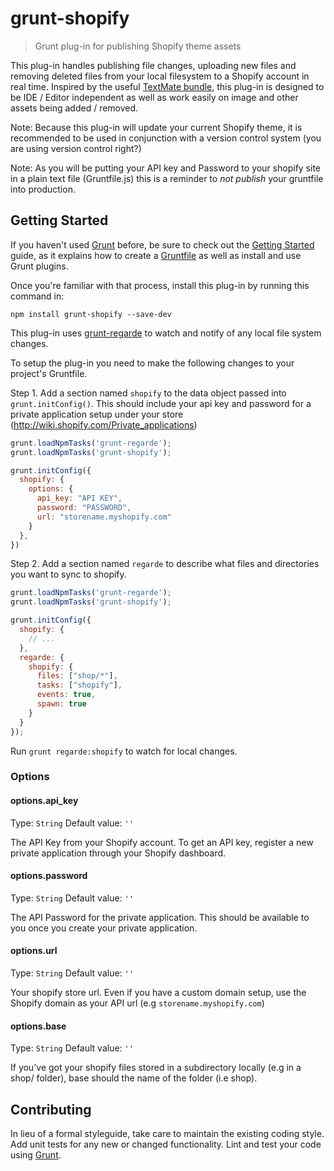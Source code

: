 # grunt-shopify

> Grunt plug-in for publishing Shopify theme assets

This plug-in handles publishing file changes, uploading new files and removing
deleted files from your local filesystem to a Shopify account in real time. 
Inspired by the useful [TextMate bundle](http://wiki.shopify.com/Shopify_Textmate_Bundle), 
this plug-in is designed to be IDE / Editor independent as well as work easily 
on image and other assets being added / removed.

Note: Because this plug-in will update your current Shopify theme, it is 
recommended to be used in conjunction with a version control system (you are
using version control right?)

Note: As you will be putting your API key and Password to your shopify site in
a plain text file (Gruntfile.js) this is a reminder to *not publish* your 
gruntfile into production. 

## Getting Started

If you haven't used [Grunt](http://gruntjs.com/) before, be sure to check out 
the [Getting Started](http://gruntjs.com/getting-started) guide, as it explains 
how to create a [Gruntfile](http://gruntjs.com/sample-gruntfile) as well as 
install and use Grunt plugins. 

Once you're familiar with that process, install this plug-in by running this 
command in:

```shell
npm install grunt-shopify --save-dev
```

This plug-in uses [grunt-regarde](https://github.com/yeoman/grunt-regarde) to 
watch and notify of any local file system changes.

To setup the plug-in you need to make the following changes to your project's 
Gruntfile.

Step 1. Add a section named `shopify` to the data object passed into 
`grunt.initConfig()`. This should include your api key and password for a 
private application setup under your store 
(http://wiki.shopify.com/Private_applications)

```js
grunt.loadNpmTasks('grunt-regarde');
grunt.loadNpmTasks('grunt-shopify');

grunt.initConfig({
  shopify: {
    options: {
      api_key: "API KEY",
      password: "PASSWORD",
      url: "storename.myshopify.com"
    }
  },
})
```

Step 2. Add a section named `regarde` to describe what files and directories you 
want to sync to shopify.

```js
grunt.loadNpmTasks('grunt-regarde');
grunt.loadNpmTasks('grunt-shopify');

grunt.initConfig({
  shopify: {
    // ...
  },
  regarde: {
    shopify: {
      files: ["shop/*"],
      tasks: ["shopify"],
      events: true,
      spawn: true
    }
  }
});
```

Run `grunt regarde:shopify` to watch for local changes. 

### Options

#### options.api_key

Type: `String`
Default value: `''`

The API Key from your Shopify account. To get an API key, register a new private 
application through your Shopify dashboard.

#### options.password

Type: `String`
Default value: `''`

The API Password for the private application. This should be available to you 
once you create your private application.

#### options.url

Type: `String`
Default value: `''`

Your shopify store url. Even if you have a custom domain setup, use the Shopify
domain as your API url (e.g `storename.myshopify.com`)

#### options.base

Type: `String`
Default value: `''`

If you've got your shopify files stored in a subdirectory locally (e.g in a 
shop/ folder), base should the name of the folder (i.e shop).

## Contributing

In lieu of a formal styleguide, take care to maintain the existing coding style. 
Add unit tests for any new or changed functionality. Lint and test your code 
using [Grunt](http://gruntjs.com/).
